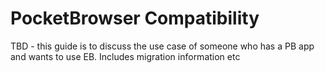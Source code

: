 # PocketBrowser Compatibility
TBD - this guide is to discuss the use case of someone who has a PB app and wants to use EB. Includes migration information etc

